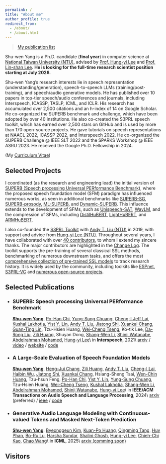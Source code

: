 ```yaml
---
permalink: /
title: "About me"
author_profile: true
redirect_from:
  - /about/
  - /about.html
---
```


> [My publication list](https://scholar.google.com/citations?user=R1mNI8QAAAAJ&hl=en)

Shu-wen Yang is a Ph.D. candidate (**final year**) in computer science at [National Taiwan University (NTU)](https://www.ntu.edu.tw/english/), advised by [Prof. Hung-yi Lee](https://speech.ee.ntu.edu.tw/~hylee/index.php) and [Prof. Lin-shan Lee](https://speech.ee.ntu.edu.tw/previous_version/lslNew.htm).
**He is looking for the full-time research scientist position starting at July 2026.**

Shu-wen Yang’s research interests lie in speech representation (understanding/generation), speech-to-speech LLMs (training/post-training), and speech/audio generative models. He has published over 10 papers in top-tier speech/audio conferences and journals, including Interspeech, ICASSP, TASLP, ICML, and ICLR. His research has accumulated over 2,500 citations and an h-index of 14 on Google Scholar. He co-organized the SUPERB benchmark and challenge, which have been adopted by over 40 institutions. He also co-created the S3PRL speech toolkit, which has earned over 2,500 stars on GitHub and is used by more than 170 open-source projects. He gave tutorials on speech representations at NAACL 2022, ICASSP 2022, and Interspeech 2022. He co-organized the SUPERB Challenge @ IEEE SLT 2022 and the SPARKS Workshop @ IEEE ASRU 2023. He received the Google Ph.D. Fellowship in 2024.

(My [Curriculum Vitae](https://drive.google.com/file/d/13MlqgO1dAaqib4jw0zRX7BLNHqYhs7zG/view?usp=sharing))


## Selected Projects

I coordinated (as the research and engineering lead) the initial version of [SUPERB (Speech processing Universal PERformance Benchmark)](https://scholar.google.com/citations?view_op=view_citation&hl=en&user=R1mNI8QAAAAJ&citation_for_view=R1mNI8QAAAAJ:9yKSN-GCB0IC), where the proposed speech foundation model (SFM) paradigm has influenced numerous works, as seen in additional benchmarks like [SUPERB-SG](https://scholar.google.com/citations?view_op=view_citation&hl=en&user=R1mNI8QAAAAJ&citation_for_view=R1mNI8QAAAAJ:Tyk-4Ss8FVUC), [SUPERB-prosody](https://arxiv.org/abs/2210.07185), [ML-SUPERB](https://arxiv.org/abs/2305.10615), and [Dynamic-SUPERB](https://arxiv.org/abs/2309.09510). This influence extends to the development of SFMs, such as [Unispeech-SAT](https://arxiv.org/abs/2110.05752), [WavLM](https://arxiv.org/abs/2110.13900), and the compression of SFMs, including [DistilHuBERT](https://scholar.google.com/citations?view_op=view_citation&hl=en&user=R1mNI8QAAAAJ&citation_for_view=R1mNI8QAAAAJ:qjMakFHDy7sC), [LightHuBERT](https://arxiv.org/abs/2203.15610), and [ARMHuBERT](https://arxiv.org/abs/2305.11685).

I also co-founded the [S3PRL Toolkit](https://github.com/s3prl/s3prl) with [Andy T. Liu (NTU)](https://andi611.github.io/) in 2019, with support and advice from [Hung-yi Lee (NTU)](https://speech.ee.ntu.edu.tw/~hylee/index.php). Throughout several years, I have collaborated with over [40 contributors](https://github.com/s3prl/s3prl/graphs/contributors), to whom I extend my sincere thanks.
The major contributors are highlighted in the [Change Log](https://github.com/s3prl/s3prl?tab=readme-ov-file#change-log). The toolkit supports the pre-training of several classical SSL methods, benchmarking of numerous downstream tasks, and offers the most [comprehensive collection of pre-trained SSL models](https://s3prl.github.io/s3prl/tutorial/upstream_collection.html) to track research history. It is widely used by the community, including toolkits like [ESPnet](https://github.com/espnet/espnet?tab=readme-ov-file#asr-automatic-speech-recognition), [S3PRL-VC](https://github.com/unilight/s3prl-vc) and [numerous open-source projects](https://github.com/s3prl/s3prl/network/dependents).

## Selected Publications

* ### SUPERB: Speech processing Universal PERformance Benchmark

  **<u>Shu-wen Yang</u>**, [Po-Han Chi](https://scholar.google.com/citations?user=SiyicoEAAAAJ&hl=zh-TW), [Yung-Sung Chuang](https://people.csail.mit.edu/yungsung/), [Cheng-I Jeff Lai](https://people.csail.mit.edu/clai24/), [Kushal Lakhotia](https://scholar.google.com/citations?user=w9W6zXUAAAAJ&hl=en), [Yist Y. Lin](https://scholar.google.com/citations?user=0lrZq9MAAAAJ&hl=en), [Andy T. Liu](https://andi611.github.io/), [Jiatong Shi](http://shijt.site/), [Xuankai Chang](https://www.xuankaic.com/), [Guan-Ting Lin](https://daniellin94144.github.io/), Tzu-Hsien Huang, [Wei-Cheng Tseng](https://scholar.google.com.tw/citations?user=-d6aNP0AAAAJ&hl=zh-TW), Ko-tik Lee, [Da-Rong Liu](https://scholar.google.com.tw/citations?user=qJ5zXNIAAAAJ&hl=zh-TW), [Zili Huang](https://scholar.google.com/citations?user=iQ-S0fQAAAAJ&hl=en), Shuyan Dong, [Shang-Wen Li](https://swdanielli.github.io/), [Shinji Watanabe](https://sites.google.com/view/shinjiwatanabe), [Abdelrahman Mohamed](https://www.cs.toronto.edu/~asamir/), [Hung-yi Lee](https://speech.ee.ntu.edu.tw/~hylee/index.php)\\
  in **Interspeech**, 2021\\
  [arxiv](https://arxiv.org/abs/2105.01051) / [video](https://www.youtube.com/watch?v=zd9fiVvej0k) / [website](https://superbbenchmark.org/) / [code](https://github.com/s3prl/s3prl)

* ### A Large-Scale Evaluation of Speech Foundation Models

  **<u>Shu-wen Yang</u>**, [Heng-Jui Chang](https://people.csail.mit.edu/hengjui/), [Zili Huang](https://scholar.google.com/citations?user=iQ-S0fQAAAAJ&hl=en), [Andy T. Liu](https://andi611.github.io/), [Cheng-I Lai](https://people.csail.mit.edu/clai24/), [Haibin Wu](https://hbwu-ntu.github.io/), [Jiatong Shi](http://shijt.site/), [Xuankai Chang](https://www.xuankaic.com/), Hsiang-Sheng Tsai, [Wen-Chin Huang](https://unilight.github.io/), Tzu-hsun Feng, [Po-Han Chi](https://scholar.google.com/citations?user=SiyicoEAAAAJ&hl=zh-TW), [Yist Y. Lin](https://scholar.google.com/citations?user=0lrZq9MAAAAJ&hl=en), [Yung-Sung Chuang](https://people.csail.mit.edu/yungsung/), Tzu-Hsien Huang, [Wei-Cheng Tseng](https://scholar.google.com.tw/citations?user=-d6aNP0AAAAJ&hl=zh-TW), [Kushal Lakhotia](https://scholar.google.com/citations?user=w9W6zXUAAAAJ&hl=en), [Shang-Wen Li](https://swdanielli.github.io/), [Abdelrahman Mohamed](https://www.cs.toronto.edu/~asamir/), [Shinji Watanabe](https://sites.google.com/view/shinjiwatanabe), [Hung-yi Lee](https://speech.ee.ntu.edu.tw/~hylee/index.php)\\
  in **IEEE/ACM Transactions on Audio Speech and Language Processing**, 2024\\
  [arxiv](https://arxiv.org/abs/2404.09385) (preferred) / [ieee](https://ieeexplore.ieee.org/document/10502279) / [code](https://github.com/s3prl/s3prl)

* ### Generative Audio Language Modeling with Continuous-valued Tokens and Masked Next-Token Prediction

  **<u>Shu-wen Yang</u>**, [Byeonggeun Kim](https://sites.google.com/view/byeonggeun-kim), [Kuan-Po Huang](https://scholar.google.com/citations?user=cgTcTMoAAAAJ&hl=zh-TW), [Qingming Tang](https://home.ttic.edu/~qmtang/), [Huy Phan](https://pquochuy.github.io/), [Bo-Ru Lu](https://nlp.borulu.com/), [Harsha Sundar](https://scholar.google.com/citations?user=2-kP7ZQAAAAJ&hl=zh-TW), [Shalini Ghosh](https://sites.google.com/site/shalinighosh), [Hung-yi Lee](https://speech.ee.ntu.edu.tw/~hylee/index.php), [Chieh-Chi Kao](https://scholar.google.com/citations?user=BFP-otkAAAAJ&hl=en), [Chao Wang](https://scholar.google.com/citations?user=Ucw6EJAAAAAJ&hl=en)\\
  in **ICML**, 2025\\
  [arxiv (comming soon)]()


## Visitors

<br>
<script type="text/javascript" id="clstr_globe" src="//clustrmaps.com/globe.js?d=_zC8YRIFlc0iDXzSA0WLcjUf25Ff878np1ts4X7yzQM&w=200"></script>
